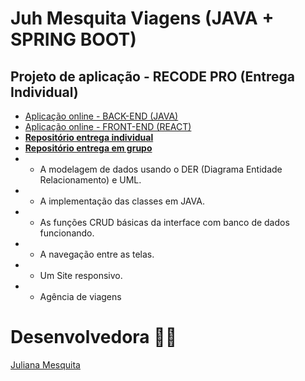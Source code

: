 # Juh Mesquita Viagens (JAVA + SPRING BOOT)
## Projeto de aplicação - RECODE PRO (Entrega Individual)
* <a href="https://juhmesquitaviagens-back-end.herokuapp.com/"> Aplicação online - BACK-END (JAVA)</a>
* <a href="https://juhmesquitaviagens-front-end.herokuapp.com/"> Aplicação online - FRONT-END (REACT)</a>
* <a href="https://github.com/RECODE-2021-JulianaMesquita"><b> Repositório entrega individual</b></a>
* <a href="https://github.com/Recode-Squad-25"><b> Repositório entrega em grupo</b></a>
* - A modelagem de dados usando o DER (Diagrama Entidade Relacionamento) e UML. 
* - A implementação das classes em JAVA. 
* - As funções CRUD básicas da interface com banco de dados funcionando.
* - A navegação entre as telas.
* - Um Site responsivo.
* - Agência de viagens

# Desenvolvedora :woman_cartwheeling:
<a href="https://github.com/JulianaMariaSousaMesquita"> Juliana Mesquita</a><br>
